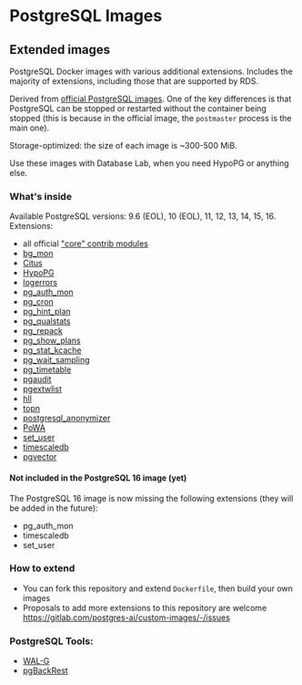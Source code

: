 # PostgreSQL Images

## Extended images
PostgreSQL Docker images with various additional extensions. Includes the majority of extensions, including those that are supported by RDS.

Derived from [official PostgreSQL images](https://hub.docker.com/_/postgres). One of the key differences is that PostgreSQL can be stopped or restarted without the container being stopped (this is because in the official image, the `postmaster` process is the main one).

Storage-optimized: the size of each image is ~300-500 MiB.

Use these images with Database Lab, when you need HypoPG or anything else.

### What's inside
Available PostgreSQL versions: 9.6 (EOL), 10 (EOL), 11, 12, 13, 14, 15, 16. Extensions:
- all official ["core" contrib modules](https://www.postgresql.org/docs/current/contrib.html)
- [bg_mon](https://github.com/CyberDem0n/bg_mon)
- [Citus](https://github.com/citusdata/citus)
- [HypoPG](https://github.com/HypoPG/hypopg)
- [logerrors](https://github.com/munakoiso/logerrors)
- [pg_auth_mon](https://github.com/RafiaSabih/pg_auth_mon)
- [pg_cron](https://github.com/citusdata/pg_cron)
- [pg_hint_plan](https://pghintplan.osdn.jp/pg_hint_plan.html)
- [pg_qualstats](https://github.com/powa-team/pg_qualstats)
- [pg_repack](https://github.com/reorg/pg_repack)
- [pg_show_plans](https://github.com/cybertec-postgresql/pg_show_plans)
- [pg_stat_kcache](https://github.com/powa-team/pg_stat_kcache)
- [pg_wait_sampling](https://github.com/postgrespro/pg_wait_sampling)
- [pg_timetable](https://github.com/cybertec-postgresql/pg_timetable)
- [pgaudit](https://github.com/pgaudit/pgaudit)
- [pgextwlist](https://github.com/dimitri/pgextwlist)
- [hll](https://github.com/citusdata/postgresql-hll)
- [topn](https://github.com/citusdata/postgresql-topn)
- [postgresql_anonymizer](https://github.com/webysther/postgresql_anonymizer) 
- [PoWA](https://github.com/powa-team/powa)
- [set_user](https://github.com/pgaudit/set_user)
- [timescaledb](https://github.com/timescale/timescaledb)
- [pgvector](https://github.com/pgvector/pgvector)

#### Not included in the PostgreSQL 16 image (yet)
The PostgreSQL 16 image is now missing the following extensions (they will be added in the future):
- pg_auth_mon
- timescaledb
- set_user

### How to extend
- You can fork this repository and extend `Dockerfile`, then build your own images
- Proposals to add more extensions to this repository are welcome https://gitlab.com/postgres-ai/custom-images/-/issues

### PostgreSQL Tools:
- [WAL-G](https://github.com/wal-g/wal-g)
- [pgBackRest](https://github.com/pgbackrest/pgbackrest)
